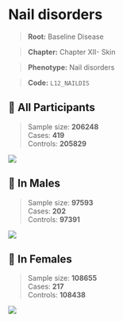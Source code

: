 # Nail disorders

> **Root:** Baseline Disease  

> **Chapter:** Chapter XII- Skin  

> **Phenotype:** Nail disorders  

> **Code:** `L12_NAILDIS`

## 🧪 All Participants  
> Sample size: **206248**  
> Cases: **419**  
> Controls: **205829**
<img src="/Disease/Figures/ALL/Baseline/L12_NAILDIS.png"/>
<CsvTable src="/Disease_Data/ALL/Baseline/LG_L12_NAILDIS.csv" label="🔍 View full results" />

## 👨 In Males  
> Sample size: **97593**  
> Cases: **202**  
> Controls: **97391**
<img src="/Disease/Figures/Male/Baseline/L12_NAILDIS.png"/>
<CsvTable src="/Disease_Data/Male/Baseline/LG_L12_NAILDIS.csv" label="🔍 View full results" />

## 👩 In Females  
> Sample size: **108655**  
> Cases: **217**  
> Controls: **108438**
<img src="/Disease/Figures/Female/Baseline/L12_NAILDIS.png"/>
<CsvTable src="/Disease_Data/Female/Baseline/LG_L12_NAILDIS.csv" label="🔍 View full results" />
